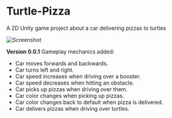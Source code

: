 # Turtle-Pizza
A 2D Unity game project about a car delivering pizzas to turtles

![Screenshot](http://www.kavaseb.com/site/Turtle-Pizza-Anim.gif)

 **Version 0.0.1**
 Gameplay mechanics added:
- Car moves forwards and backwards.
- Car turns left and right.
- Car speed increases when driving over a booster.
- Car speed decreases when hitting an obstacle. 
- Car picks up pizzas when driving over them.
- Car color changes when picking up pizzas.
- Car color changes back to default when pizza is delivered.
- Car delivers pizzas when driving over turtles.
